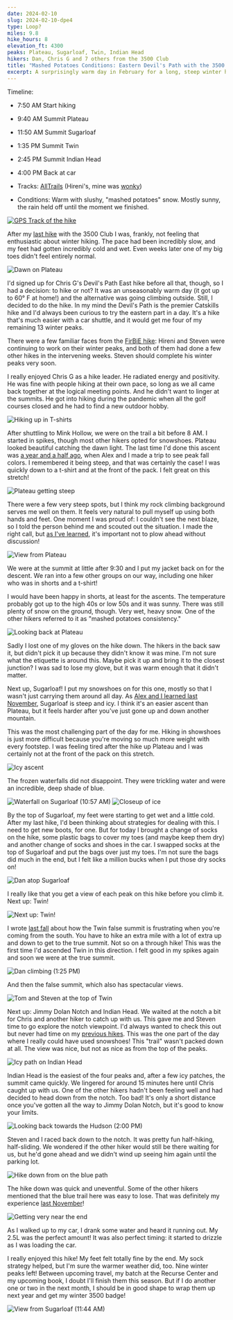 ```yaml
---
date: 2024-02-10
slug: 2024-02-10-dpe4
type: Loop?
miles: 9.8
hike_hours: 8
elevation_ft: 4300
peaks: Plateau, Sugarloaf, Twin, Indian Head
hikers: Dan, Chris G and 7 others from the 3500 Club
title: "Mashed Potatoes Conditions: Eastern Devil's Path with the 3500 Club"
excerpt: A surprisingly warm day in February for a long, steep winter hike.
---
```


Timeline:

- 7:50 AM Start hiking
- 9:40 AM Summit Plateau
- 11:50 AM Summit Sugarloaf
- 1:35 PM Summit Twin
- 2:45 PM Summit Indian Head
- 4:00 PM Back at car

- Tracks: [AllTrails] (Hireni's, mine was [wonky])
- Conditions: Warm with slushy, "mashed potatoes" snow. Mostly sunny, the rain held off until the moment we finished.

[![GPS Track of the hike]({{site.baseurl}}/assets/2024-02-10-dpe4/track.png)]({{site.baseurl}}/map/?hike=2024-02-10-dpe4)

After my [last hike] with the 3500 Club I was, frankly, not feeling that enthusiastic about winter hiking. The pace had been incredibly slow, and my feet had gotten incredibly cold and wet. Even weeks later one of my big toes didn't feel entirely normal.

![Dawn on Plateau]({{site.baseurl}}/assets/2024-02-10-dpe4/IMG_6796-dawn-plateau.jpeg)

I'd signed up for Chris G's Devil's Path East hike before all that, though, so I had a decision: to hike or not? It was an unseasonably warm day (it got up to 60° F at home!) and the alternative was going climbing outside. Still, I decided to do the hike. In my mind the Devil's Path is the premier Catskills hike and I'd always been curious to try the eastern part in a day. It's a hike that's much easier with a car shuttle, and it would get me four of my remaining 13 winter peaks.

There were a few familiar faces from the [FirBiE hike]: Hireni and Steven were continuing to work on their winter peaks, and both of them had done a few other hikes in the intervening weeks. Steven should complete his winter peaks very soon.

I really enjoyed Chris G as a hike leader. He radiated energy and positivity. He was fine with people hiking at their own pace, so long as we all came back together at the logical meeting points. And he didn't want to linger at the summits. He got into hiking during the pandemic when all the golf courses closed and he had to find a new outdoor hobby.

![Hiking up in T-shirts]({{site.baseurl}}/assets/2024-02-10-dpe4/IMG_6798-tshirts.jpeg)

After shuttling to Mink Hollow, we were on the trail a bit before 8 AM. I started in spikes, though most other hikers opted for snowshoes. Plateau looked beautiful catching the dawn light. The last time I'd done this ascent was [a year and a half ago], when Alex and I made a trip to see peak fall colors. I remembered it being steep, and that was certainly the case! I was quickly down to a t-shirt and at the front of the pack. I felt great on this stretch!

![Plateau getting steep]({{site.baseurl}}/assets/2024-02-10-dpe4/IMG_6806-steep-plateau.jpeg)

There were a few very steep spots, but I think my rock climbing background serves me well on them. It feels very natural to pull myself up using both hands and feet. One moment I was proud of: I couldn't see the next blaze, so I told the person behind me and scouted out the situation. I made the right call, but [as I've learned], it's important not to plow ahead without discussion!

![View from Plateau]({{site.baseurl}}/assets/2024-02-10-dpe4/IMG_6810-plateau-view.jpeg)

We were at the summit at little after 9:30 and I put my jacket back on for the descent. We ran into a few other groups on our way, including one hiker who was in shorts and a t-shirt!

I would have been happy in shorts, at least for the ascents. The temperature probably got up to the high 40s or low 50s and it was sunny. There was still plenty of snow on the ground, though. Very wet, heavy snow. One of the other hikers referred to it as "mashed potatoes consistency."

![Looking back at Plateau]({{site.baseurl}}/assets/2024-02-10-dpe4/IMG_6825-plateau-lookback.jpeg)

Sadly I lost one of my gloves on the hike down. The hikers in the back saw it, but didn't pick it up because they didn't know it was mine. I'm not sure what the etiquette is around this. Maybe pick it up and bring it to the closest junction? I was sad to lose my glove, but it was warm enough that it didn't matter.

Next up, Sugarloaf! I put my snowshoes on for this one, mostly so that I wasn't just carrying them around all day. As [Alex and I learned last November], Sugarloaf is steep and icy. I think it's an easier ascent than Plateau, but it feels harder after you've just gone up and down another mountain.

This was the most challenging part of the day for me. Hiking in showshoes is just more difficult because you're moving so much more weight with every footstep. I was feeling tired after the hike up Plateau and I was certainly not at the front of the pack on this stretch.

![Icy ascent]({{site.baseurl}}/assets/2024-02-10-dpe4/IMG_6824-ice-ascent.jpeg)

The frozen waterfalls did not disappoint. They were trickling water and were an incredible, deep shade of blue.

![Waterfall on Sugarloaf (10:57 AM)]({{site.baseurl}}/assets/2024-02-10-dpe4/PXL_20240210_155748439.MP~2-sugarloaf-waterfall.jpeg)
![Closeup of ice]({{site.baseurl}}/assets/2024-02-10-dpe4/IMG_6823-ice-closeup.jpeg)

By the top of Sugarloaf, my feet were starting to get wet and a little cold. After my last hike, I'd been thinking about strategies for dealing with this. I need to get new boots, for one. But for today I brought a change of socks on the hike, some plastic bags to cover my toes (and maybe keep them dry) and another change of socks and shoes in the car. I swapped socks at the top of Sugarloaf and put the bags over just my toes. I'm not sure the bags did much in the end, but I felt like a million bucks when I put those dry socks on!

![Dan atop Sugarloaf]({{site.baseurl}}/assets/2024-02-10-dpe4/IMG_6829-dan-sugarloaf-portrait.jpeg)

I really like that you get a view of each peak on this hike before you climb it. Next up: Twin!

![Next up: Twin!]({{site.baseurl}}/assets/2024-02-10-dpe4/IMG_6839-next-up-twin.jpeg)

I wrote [last fall] about how the Twin false summit is frustrating when you're coming from the south. You have to hike an extra mile with a lot of extra up and down to get to the true summit. Not so on a through hike! This was the first time I'd ascended Twin in this direction. I felt good in my spikes again and soon we were at the true summit.

![Dan climbing (1:25 PM)]({{site.baseurl}}/assets/2024-02-10-dpe4/PXL_20240210_182539002.MP~2-dan-climbing.jpeg)

And then the false summit, which also has spectacular views.

![Tom and Steven at the top of Twin]({{site.baseurl}}/assets/2024-02-10-dpe4/IMG_6847-twin-summit-steven-tom.jpeg)

Next up: Jimmy Dolan Notch and Indian Head. We waited at the notch a bit for Chris and another hiker to catch up with us. This gave me and Steven time to go explore the notch viewpoint. I'd always wanted to check this out but never had time on my [previous hikes]. This was the one part of the day where I really could have used snowshoes! This "trail" wasn't packed down at all. The view was nice, but not as nice as from the top of the peaks.

![Icy path on Indian Head]({{site.baseurl}}/assets/2024-02-10-dpe4/IMG_6858-ice-on-indian-head.jpeg)

Indian Head is the easiest of the four peaks and, after a few icy patches, the summit came quickly. We lingered for around 15 minutes here until Chris caught up with us. One of the other hikers hadn't been feeling well and had decided to head down from the notch. Too bad! It's only a short distance once you've gotten all the way to Jimmy Dolan Notch, but it's good to know your limits.

![Looking back towards the Hudson (2:00 PM)]({{site.baseurl}}/assets/2024-02-10-dpe4/PXL_20240210_190020772.MP~2-back-towards-hudson.jpeg)

Steven and I raced back down to the notch. It was pretty fun half-hiking, half-sliding. We wondered if the other hiker would still be there waiting for us, but he'd gone ahead and we didn't wind up seeing him again until the parking lot.

![Hike down from on the blue path]({{site.baseurl}}/assets/2024-02-10-dpe4/IMG_6859-hike-down.jpeg)

The hike down was quick and uneventful. Some of the other hikers mentioned that the blue trail here was easy to lose. That was definitely my experience [last November]!

![Getting very near the end]({{site.baseurl}}/assets/2024-02-10-dpe4/IMG_6860-near-the-end.jpeg)

As I walked up to my car, I drank some water and heard it running out. My 2.5L was the perfect amount! It was also perfect timing: it started to drizzle as I was loading the car.

I really enjoyed this hike! My feet felt totally fine by the end. My sock strategy helped, but I'm sure the warmer weather did, too. Nine winter peaks left! Between upcoming travel, my batch at the Recurse Center and my upcoming book, I doubt I'll finish them this season. But if I do another one or two in the next month, I should be in good shape to wrap them up next year and get my winter 3500 badge!

![View from Sugarloaf (11:44 AM)]({{site.baseurl}}/assets/2024-02-10-dpe4/PXL_20240210_164354091.MP~2-sugarloaf-vista.jpeg)

[AllTrails]: https://www.alltrails.com/explore/recording/eastern-devil-s-path-d69bc0b
[wonky]: https://www.alltrails.com/explore/recording/afternoon-hike-aba22f7-239
[last hike]: https://www.danvk.org/catskills/2024/01/13/2024-01-13-winter-firbie.html
[FirBiE hike]: https://www.danvk.org/catskills/2024/01/13/2024-01-13-winter-firbie.html
[a year and a half ago]: https://www.danvk.org/catskills/2022/10/09/2022-10-09-plateau.html
[as I've learned]: https://www.danvk.org/catskills/2023/01/08/2023-01-08-winter-panther.html
[Alex and I learned last November]: https://www.danvk.org/catskills/2023/11/26/2023-11-26-sugarloaf.html
[last fall]: https://www.danvk.org/catskills/2023/11/28/2023-11-28-khp-tw-ih.html
[previous hikes]: https://www.danvk.org/catskills/2022/07/16/2022-07-16-indian-twin.html
[last November]: https://www.danvk.org/catskills/2023/11/28/2023-11-28-khp-tw-ih.html
